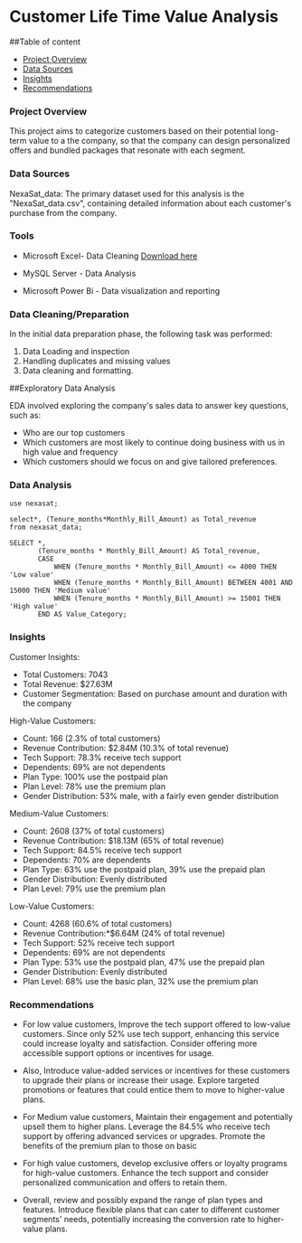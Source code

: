 # Customer Life Time Value Analysis

##Table of content

- [Project Overview](#project-overview)
- [Data Sources](#data-sources)
- [Insights](#insights)
- [Recommendations](#recommendations)


### Project Overview

This project aims to categorize customers based on their potential long-term value to a the company, so that the company can design personalized offers and bundled packages that resonate with each segment.


### Data Sources

NexaSat_data: The primary dataset used for this analysis is the "NexaSat_data.csv", containing detailed information about each customer's purchase from the company.

### Tools

- Microsoft Excel- Data Cleaning  [Download here](https://microsoft.com)

- MySQL Server - Data Analysis

- Microsoft Power Bi - Data visualization and reporting

### Data Cleaning/Preparation

In the initial data preparation phase, the following task was performed:
1. Data Loading  and inspection
2. Handling duplicates and missing values
3. Data cleaning and formatting.

##Exploratory Data Analysis

EDA involved exploring the company's sales data to answer key questions, such as:
- Who are our top customers
- Which customers are most likely to continue doing business with us in 
  high value and frequency
- Which customers should we focus on and give tailored preferences.

### Data Analysis

```MySQL
use nexasat;

select*, (Tenure_months*Monthly_Bill_Amount) as Total_revenue
from nexasat_data;

SELECT *,
       (Tenure_months * Monthly_Bill_Amount) AS Total_revenue,
       CASE
           WHEN (Tenure_months * Monthly_Bill_Amount) <= 4000 THEN 'Low value'
           WHEN (Tenure_months * Monthly_Bill_Amount) BETWEEN 4001 AND 15000 THEN 'Medium value'
           WHEN (Tenure_months * Monthly_Bill_Amount) >= 15001 THEN 'High value'
       END AS Value_Category;

```
### Insights

Customer Insights:

- Total Customers: 7043
- Total Revenue: $27.63M
- Customer Segmentation: Based on purchase amount and duration with the company

High-Value Customers:
- Count: 166 (2.3% of total customers)
- Revenue Contribution: $2.84M (10.3% of total revenue)
- Tech Support: 78.3% receive tech support
- Dependents: 69% are not dependents
- Plan Type: 100% use the postpaid plan
- Plan Level: 78% use the premium plan
- Gender Distribution: 53% male, with a fairly even gender distribution

Medium-Value Customers:
- Count: 2608 (37% of total customers)
- Revenue Contribution: $18.13M (65% of total revenue)
- Tech Support: 84.5% receive tech support
- Dependents: 70% are dependents
- Plan Type: 63% use the postpaid plan, 39% use the prepaid plan
- Gender Distribution: Evenly distributed
- Plan Level: 79% use the premium plan

Low-Value Customers:
- Count: 4268 (60.6% of total customers)
- Revenue Contribution:*$6.64M (24% of total revenue)
- Tech Support: 52% receive tech support
- Dependents: 69% are not dependents
- Plan Type: 53% use the postpaid plan, 47% use the prepaid plan
- Gender Distribution: Evenly distributed
- Plan Level: 68% use the basic plan, 32% use the premium plan

### Recommendations


- For low value customers, Improve the tech support offered to low-value customers. Since only 52% use tech support, enhancing this service could increase loyalty and satisfaction. Consider offering more accessible support options or incentives for usage.

- Also, Introduce value-added services or incentives for these customers to upgrade their plans or increase their usage. Explore targeted promotions or features that could entice them to move to higher-value plans.

- For Medium value customers, Maintain their engagement and potentially upsell them to higher plans.
 Leverage the 84.5% who receive tech support by offering advanced services or upgrades. Promote the benefits of the premium plan to those on basic  

- For high value customers, develop exclusive offers or loyalty programs for high-value customers. Enhance the tech support and consider personalized communication and offers to retain them.

- Overall, review and possibly expand the range of plan types and features. Introduce flexible plans that can cater to different customer segments' needs, potentially increasing the conversion rate to higher-value plans.
